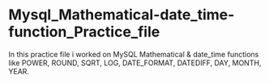 # Mysql_Mathematical-date_time-function_Practice_file
In this practice file i worked on MySQL Mathematical &amp; date_time functions like POWER, ROUND, SQRT, LOG, DATE_FORMAT, DATEDIFF, DAY, MONTH, YEAR.
